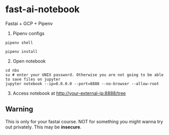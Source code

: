 # fast-ai-notebook
Fastai + GCP + Pipenv

1. Pipenv configs
```
pipenv shell

pipenv install 
```

2. Open notebook
```
cd nbs
su # enter your UNIX password. Otherwise you are not going to be able to save files on jupyter
jupyter notebook --ip=0.0.0.0 --port=8888 --no-browser --allow-root
```

3. Access notebook at [http://your-external-ip:8888/tree](http://your-external-ip:8888/tree)

## Warning
This is only for your fastai course. NOT for something you might wanna try out privately. This may be **insecure**.
